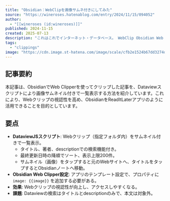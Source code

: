 ```yaml
---
title: "Obsidian：WebClipを画像サムネ付きにしてみた"
source: "https://wineroses.hatenablog.com/entry/2024/11/15/094052"
author:
  - "[[wineroses (id:wineroses)]]"
published: 2024-11-15
created: 2025-07-13
description: "これはこれでインターネット・データベース。 WebClip Obsidian Web Clipperのクリップを閲覧するdataviewスクリプト。 前回ArcSearch用クリッパーを作ったことで「サムネがつくと視認性が上がる」と気づき改良してみました。 こうなるとReadItLater系のアプリとしてObsidianが使えます。 ```dataviewjs const FOLDER = \"Clippings\" const CSS = \"font-size:medium;\" const p = dv.el(\"input\",\"\") p.placeholder = \"...\" p.style =…"
tags:
  - "clippings"
image: "https://cdn.image.st-hatena.com/image/scale/cfb2e1524b67dd3274d844ad2a055451c3286904/backend=imagemagick;version=1;width=1300/https%3A%2F%2Fgyazo.com%2F3fdcb2708cff40527efdd26f497455d5%2Fraw"
---
```

## 記事要約

本記事は、ObsidianでWeb Clipperを使ってクリップした記事を、Dataviewスクリプトにより画像サムネイル付きで一覧表示する方法を紹介しています。これにより、Webクリップの視認性を高め、ObsidianをReadItLaterアプリのように活用できることを目的としています。

## 要点

*   **DataviewJSスクリプト**: Webクリップ（指定フォルダ内）をサムネイル付きで一覧表示。
    *   タイトル、著者、descriptionでの検索機能付き。
    *   最終更新日時の降順でソート、表示上限200件。
    *   サムネイル（画像）をタップすると元のWebサイトへ、タイトルをタップするとObsidianノートへ移動。
*   **Obsidian Web Clipper設定**: アプリのテンプレート設定で、プロパティに `image: {{image}}` を追加する必要がある。
*   **効果**: Webクリップの視認性が向上し、アクセスしやすくなる。
*   **課題**: Dataviewの検索はタイトルとdescriptionのみで、本文は対象外。